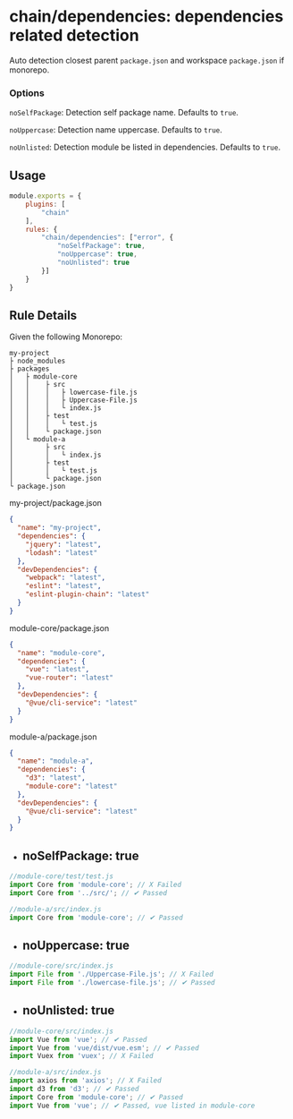 # chain/dependencies: dependencies related detection

Auto detection closest parent `package.json` and workspace `package.json` if monorepo.

### Options

`noSelfPackage`: Detection self package name. Defaults to `true`.

`noUppercase`: Detection name uppercase. Defaults to `true`.

`noUnlisted`: Detection module be listed in dependencies. Defaults to `true`.

## Usage
```js
module.exports = {
    plugins: [
        "chain"
    ],
    rules: {
        "chain/dependencies": ["error", {
            "noSelfPackage": true,
            "noUppercase": true,
            "noUnlisted": true
        }]
    }
}
```

## Rule Details

Given the following Monorepo:

```
my-project
├ node_modules
├ packages
│   ├ module-core
│   │    ├ src
│   │    │   ├ lowercase-file.js
│   │    │   ├ Uppercase-File.js
│   │    │   └ index.js
│   │    ├ test
│   │    │   └ test.js
│   │    └ package.json
│   └ module-a
│        ├ src
│        │   └ index.js
│        ├ test
│        │   └ test.js
│        └ package.json
└ package.json
```

my-project/package.json
```json
{
  "name": "my-project",
  "dependencies": {
    "jquery": "latest",
    "lodash": "latest"
  },
  "devDependencies": {
    "webpack": "latest",
    "eslint": "latest",
    "eslint-plugin-chain": "latest"
  }
}
```
module-core/package.json
```json
{
  "name": "module-core",
  "dependencies": {
    "vue": "latest",
    "vue-router": "latest"
  },
  "devDependencies": {
    "@vue/cli-service": "latest"
  }
}
```
module-a/package.json
```json
{
  "name": "module-a",
  "dependencies": {
    "d3": "latest",
    "module-core": "latest"
  },
  "devDependencies": {
    "@vue/cli-service": "latest"
  }
}
```

- ## noSelfPackage: true
```js
//module-core/test/test.js
import Core from 'module-core'; // X Failed
import Core from '../src/'; // ✔ Passed

//module-a/src/index.js
import Core from 'module-core'; // ✔ Passed
```

- ## noUppercase: true
```js
//module-core/src/index.js
import File from './Uppercase-File.js'; // X Failed
import File from './lowercase-file.js'; // ✔ Passed
```

- ## noUnlisted: true
```js
//module-core/src/index.js
import Vue from 'vue'; // ✔ Passed
import Vue from 'vue/dist/vue.esm'; // ✔ Passed
import Vuex from 'vuex'; // X Failed

//module-a/src/index.js
import axios from 'axios'; // X Failed
import d3 from 'd3'; // ✔ Passed
import Core from 'module-core'; // ✔ Passed
import Vue from 'vue'; // ✔ Passed, vue listed in module-core
```